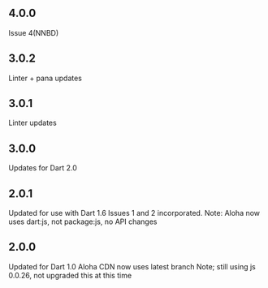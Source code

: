 ## 4.0.0
Issue 4(NNBD)

## 3.0.2

Linter + pana updates

## 3.0.1

Linter updates

## 3.0.0

Updates for Dart 2.0

## 2.0.1

Updated for use with Dart 1.6
Issues 1 and 2 incorporated.
Note: Aloha now uses dart:js, not package:js, no API changes

## 2.0.0

Updated for Dart 1.0
Aloha CDN now uses latest branch
Note; still using js 0.0.26, not upgraded this at this time